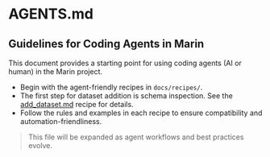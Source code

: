 # AGENTS.md

## Guidelines for Coding Agents in Marin

This document provides a starting point for using coding agents (AI or human) in the Marin project.

- Begin with the agent-friendly recipes in `docs/recipes/`.
- The first step for dataset addition is schema inspection. See the [add_dataset.md](recipes/add_dataset.md) recipe for details.
- Follow the rules and examples in each recipe to ensure compatibility and automation-friendliness.

> This file will be expanded as agent workflows and best practices evolve. 